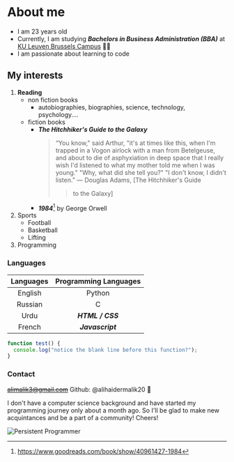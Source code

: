 # **About me**

- I am 23 years old
- Currently, I am studying **_Bachelors in Business Administration (BBA)_** at
  [KU Leuven Brussels Campus] :student:
- I am passionate about learning to code

## My interests

1. **Reading**
   - non fiction books
     - autobiographies, biographies, science, technology, psychology....
   - fiction books
     - **_The Hitchhiker's Guide to the Galaxy_**
       > “You know," said Arthur, "it's at times like this, when I'm trapped in
       > a Vogon airlock with a man from Betelgeuse, and about to die of
       > asphyxiation in deep space that I really wish I'd listened to what my
       > mother told me when I was young." "Why, what did she tell you?" "I
       > don't know, I didn't listen.” ― Douglas Adams, [The Hitchhiker's Guide
       >
       > > to the Galaxy]
     - **_1984_**[^1] by George Orwell
2. Sports
   - Football
   - Basketball
   - Lifting
3. Programming

### Languages

| Languages | Programming Languages |
| :-------: | :-------------------: |
|  English  |        Python         |
|  Russian  |           C           |
|   Urdu    |   **_HTML / CSS_**    |
|  French   |   **_Javascript_**    |

```javascript
function test() {
  console.log("notice the blank line before this function?");
}
```

### Contact

~~<alimalik3@gmail.com>~~ Github: @alihaidermalik20 :wave:

I don't have a computer science background and have started my programming
journey only about a month ago. So I'll be glad to make new acquintances and be
a part of a community! Cheers!

![Persistent Programmer](https://c.tenor.com/8ZpbRdXPnd4AAAAd/programming-crazy.gif)

[^1]: https://www.goodreads.com/book/show/40961427-1984

[ku leuven brussels campus]:
  https://www.kuleuven.be/english/campuses/brussels-campus
[the hitchhiker's guide to the galaxy]:
  https://www.goodreads.com/book/show/386162.The_Hitchhiker_s_Guide_to_the_Galaxy

